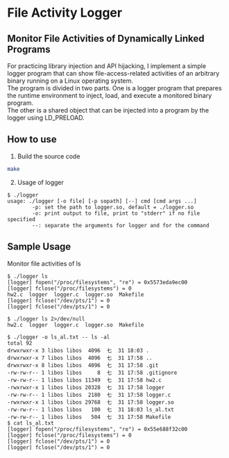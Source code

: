 # File Activity Logger
## Monitor File Activities of Dynamically Linked Programs
For practicing library injection and API hijacking, I implement a simple logger program that can show file-access-related activities of an arbitrary binary running on a Linux operating system.  
The program is divided in two parts. One is a logger program that prepares the runtime environment to inject, load, and execute a monitored binary program.  
The other is a shared object that can be injected into a program by the logger using LD_PRELOAD.  
## How to use
1. Build the source code
```bash
make
```
2. Usage of logger
``` 
$ ./logger
usage: ./logger [-o file] [-p sopath] [--] cmd [cmd args ...]
        -p: set the path to logger.so, default = ./logger.so
        -o: print output to file, print to "stderr" if no file specified
        --: separate the arguments for logger and for the command
```
## Sample Usage
Monitor file activities of ls
```
$ ./logger ls
[logger] fopen("/proc/filesystems", "re") = 0x5573eda9ec00
[logger] fclose("/proc/filesystems") = 0
hw2.c  logger  logger.c  logger.so  Makefile
[logger] fclose("/dev/pts/1") = 0
[logger] fclose("/dev/pts/1") = 0
```
```
$ ./logger ls 2>/dev/null
hw2.c  logger  logger.c  logger.so  Makefile
```
```
$ ./logger -o ls_al.txt -- ls -al
total 92
drwxrwxr-x 3 libos libos  4096  七  31 18:03 .
drwxrwxr-x 7 libos libos  4096  七  31 17:58 ..
drwxrwxr-x 8 libos libos  4096  七  31 17:58 .git
-rw-rw-r-- 1 libos libos     8  七  31 17:58 .gitignore
-rw-rw-r-- 1 libos libos 11349  七  31 17:58 hw2.c
-rwxrwxr-x 1 libos libos 20328  七  31 17:58 logger
-rw-rw-r-- 1 libos libos  2180  七  31 17:58 logger.c
-rwxrwxr-x 1 libos libos 29768  七  31 17:58 logger.so
-rw-rw-r-- 1 libos libos   100  七  31 18:03 ls_al.txt
-rw-rw-r-- 1 libos libos   504  七  31 17:58 Makefile
$ cat ls_al.txt
[logger] fopen("/proc/filesystems", "re") = 0x55e688f32c00
[logger] fclose("/proc/filesystems") = 0
[logger] fclose("/dev/pts/1") = 0
[logger] fclose("/dev/pts/1") = 0
```

